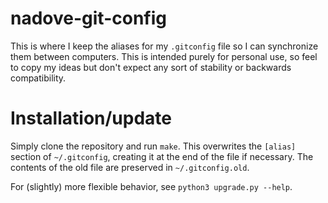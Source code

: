 # nadove-git-config

This is where I keep the aliases for my `.gitconfig` file so I can synchronize 
them between computers. This is intended purely for personal use, so feel to 
copy my ideas but don't expect any sort of stability or backwards compatibility.

# Installation/update

Simply clone the repository and run `make`. This overwrites the `[alias]` 
section of `~/.gitconfig`, creating it at the end of the file if necessary.
The contents of the old file are preserved in `~/.gitconfig.old`.

For (slightly) more flexible behavior, see `python3 upgrade.py --help`.
